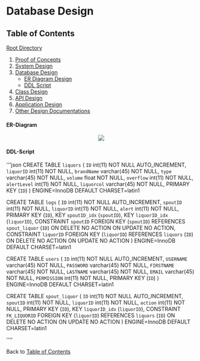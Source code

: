 # Database Design


## Table of Contents
[Root Directory](https://github.com/mmitar/capstone)
1. [Proof of Concepts](https://github.com/mmitar/capstone/tree/master/_Proof%20of%20Concept)	
2. [System Design](https://github.com/mmitar/capstone/tree/master/_System%20Design)
3. [Database Design](https://github.com/mmitar/capstone/tree/master/_Database%20Design)	
	* [ER Diagram Design](#ER-Diagram)
	* [DDL Script](#DDL-Script)
4. [Class Design](https://github.com/mmitar/capstone/tree/master/_Class%20Design)	
5. [API Design](https://github.com/mmitar/capstone/tree/master/_API%20Design)
6. [Application Design](https://github.com/mmitar/capstone/tree/master/_Application%20Design)
7. [Other Design Documentations](https://github.com/mmitar/capstone/tree/master/_Other)

#### ER-Diagram
<p align="center"><img src="https://github.com/mmitar/capstone/blob/master/_Database%20Design/ER.png"/></p>

#### DDL-Script
'''json
CREATE TABLE `liquors` (
  `ID` int(11) NOT NULL AUTO_INCREMENT,
  `liquorID` int(11) NOT NULL,
  `brandName` varchar(45) NOT NULL,
  `type` varchar(45) NOT NULL,
  `volume` float NOT NULL,
  `overflow` int(11) NOT NULL,
  `alertLevel` int(11) NOT NULL,
  `liquorcol` varchar(45) NOT NULL,
  PRIMARY KEY (`ID`)
) ENGINE=InnoDB DEFAULT CHARSET=latin1


CREATE TABLE `logs` (
  `ID` int(11) NOT NULL AUTO_INCREMENT,
  `spoutID` int(11) NOT NULL,
  `liquorID` int(11) NOT NULL,
  `alert` int(11) NOT NULL,
  PRIMARY KEY (`ID`),
  KEY `spoutID_idx` (`spoutID`),
  KEY `liquorID_idx` (`liquorID`),
  CONSTRAINT `spoutID` FOREIGN KEY (`spoutID`) REFERENCES `spout_liquor` (`ID`) ON DELETE NO ACTION ON UPDATE NO ACTION,
  CONSTRAINT `liquorID` FOREIGN KEY (`liquorID`) REFERENCES `liquors` (`ID`) ON DELETE NO ACTION ON UPDATE NO ACTION
) ENGINE=InnoDB DEFAULT CHARSET=latin1


CREATE TABLE `users` (
  `ID` int(11) NOT NULL AUTO_INCREMENT,
  `USERNAME` varchar(45) NOT NULL,
  `PASSWORD` varchar(45) NOT NULL,
  `FIRSTNAME` varchar(45) NOT NULL,
  `LASTNAME` varchar(45) NOT NULL,
  `EMAIL` varchar(45) NOT NULL,
  `PERMISSION` int(11) NOT NULL,
  PRIMARY KEY (`ID`)
) ENGINE=InnoDB DEFAULT CHARSET=latin1

CREATE TABLE `spout_liquor` (
  `ID` int(11) NOT NULL AUTO_INCREMENT,
  `spoutID` int(11) NOT NULL,
  `liquorID` int(11) NOT NULL,
  `action` int(11) NOT NULL,
  PRIMARY KEY (`ID`),
  KEY `liquorID_idx` (`liquorID`),
  CONSTRAINT `FK_LIQUORID` FOREIGN KEY (`liquorID`) REFERENCES `liquors` (`ID`) ON DELETE NO ACTION ON UPDATE NO ACTION
) ENGINE=InnoDB DEFAULT CHARSET=latin1


''''

Back to [Table of Contents](#Table-of-Contents)
